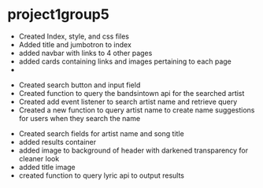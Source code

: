 # project1group5
<!-- Homepage -->
* Created Index, style, and css files
* Added title and jumbotron to index
* added navbar with links to 4 other pages
* added cards containing links and images pertaining to each page
* 

<!-- Events Page -->
* Created search button and input field 
* Created function to query the bandsintown api for the searched artist
* Created add event listener to search artist name and retrieve query
* Created a new function to query artist name to create name suggestions for users when they search the name

<!-- Lyrics Page -->
* Created search fields for artist name and song title
* added results container
* added image to background of header with darkened transparency for cleaner look
* added title image
* created function to query lyric api to output results